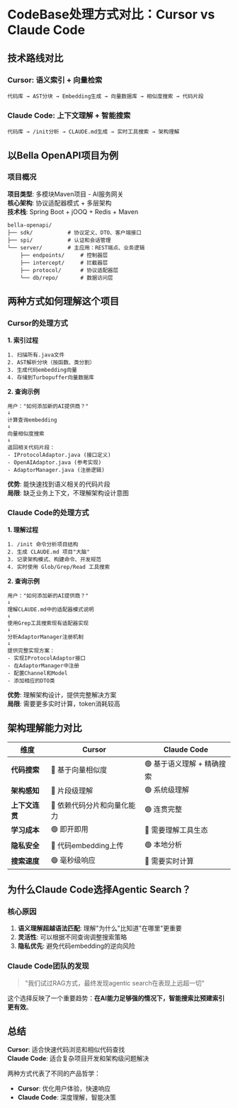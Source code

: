 # CodeBase处理方式对比：Cursor vs Claude Code

## 技术路线对比

### Cursor: 语义索引 + 向量检索
```
代码库 → AST分块 → Embedding生成 → 向量数据库 → 相似度搜索 → 代码片段
```

### Claude Code: 上下文理解 + 智能搜索
```
代码库 → /init分析 → CLAUDE.md生成 → 实时工具搜索 → 架构理解
```

## 以Bella OpenAPI项目为例

### 项目概况
**项目类型**: 多模块Maven项目 - AI服务网关  
**核心架构**: 协议适配器模式 + 多层架构  
**技术栈**: Spring Boot + jOOQ + Redis + Maven

```
bella-openapi/
├── sdk/           # 协议定义、DTO、客户端接口
├── spi/           # 认证和会话管理
└── server/        # 主应用：REST端点、业务逻辑
    ├── endpoints/     # 控制器层
    ├── intercept/     # 拦截器层
    ├── protocol/      # 协议适配器层
    └── db/repo/       # 数据访问层
```

## 两种方式如何理解这个项目

### Cursor的处理方式

**1. 索引过程**
```
1. 扫描所有.java文件
2. AST解析分块（按函数、类分割）
3. 生成代码embedding向量
4. 存储到Turbopuffer向量数据库
```

**2. 查询示例**
```
用户："如何添加新的AI提供商？"
↓
计算查询embedding
↓
向量相似度搜索
↓
返回相关代码片段：
- IProtocolAdaptor.java (接口定义)
- OpenAIAdaptor.java (参考实现)  
- AdaptorManager.java (注册逻辑)
```

**优势**: 能快速找到语义相关的代码片段  
**局限**: 缺乏业务上下文，不理解架构设计意图

### Claude Code的处理方式

**1. 理解过程**
```
1. /init 命令分析项目结构
2. 生成 CLAUDE.md 项目"大脑"
3. 记录架构模式、构建命令、开发规范
4. 实时使用 Glob/Grep/Read 工具搜索
```

**2. 查询示例**
```
用户："如何添加新的AI提供商？"
↓
理解CLAUDE.md中的适配器模式说明
↓
使用Grep工具搜索现有适配器实现
↓
分析AdaptorManager注册机制
↓
提供完整实现方案：
- 实现IProtocolAdaptor接口
- 在AdaptorManager中注册
- 配置Channel和Model
- 添加相应的DTO类
```

**优势**: 理解架构设计，提供完整解决方案  
**局限**: 需要更多实时计算，token消耗较高

## 架构理解能力对比

| 维度 | Cursor          | Claude Code      |
|------|-----------------|------------------|
| **代码搜索** | 🔴 基于向量相似度      | 🟢 基于语义理解 + 精确搜索 |
| **架构感知** | 🔴 片段级理解        | 🟢 系统级理解         |
| **上下文连贯** | 🔴 依赖代码分片和向量化能力 | 🟢 连贯完整          |
| **学习成本** | 🟢 即开即用         | 🔴 需要理解工具生态      |
| **隐私安全** | 🔴 代码embedding上传 | 🟢 本地分析          |
| **搜索速度** | 🟢 毫秒级响应        | 🔴 需要实时计算        |

## 为什么Claude Code选择Agentic Search？

### 核心原因
1. **语义理解超越语法匹配**: 理解"为什么"比知道"在哪里"更重要
2. **灵活性**: 可以根据不同查询调整搜索策略
3. **隐私优先**: 避免代码embedding的逆向风险

### Claude Code团队的发现
> "我们试过RAG方式，最终发现agentic search在表现上远超一切"

这个选择反映了一个重要趋势：**在AI能力足够强的情况下，智能搜索比预建索引更有效**。

## 总结

**Cursor**: 适合快速代码浏览和相似代码查找  
**Claude Code**: 适合复杂项目开发和架构级问题解决

两种方式代表了不同的产品哲学：
- **Cursor**: 优化用户体验，快速响应
- **Claude Code**: 深度理解，智能决策
